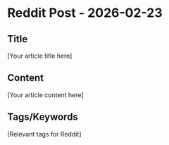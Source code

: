 # Reddit Post - 2026-02-23

## Title
[Your article title here]

## Content
[Your article content here]

## Tags/Keywords
[Relevant tags for Reddit]
